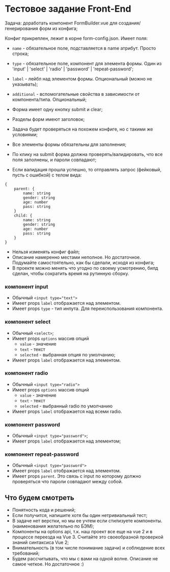 # Тестовое задание Front-End

Задача: доработать компонент FormBuilder.vue для создания/генерирования форм из конфига;


Конфиг прикреплен, лежит в корне form-config.json. Имеет поля:
- `name` - обязательное поле, подставляется в name атрибут. Просто строка;
- `type` - обязательное поле, компонент для элемента формы. Один из 'input' | 'select' | 'radio' | 'password' | 'repeat-password';
- `label` - лейбл над элементом формы. Опциональный (можно не указывать);
- `additional` - вспомогательные свойства в зависимости от компонента/типа. Опциональный;

- Форма имеет одну кнопку submit и clear;
- Разделы форм имеют заголовок;
- Задача будет проверяться на похожем конфиге, но с такими же условиями;
- Все элементы формы обязательны для заполнения;
- По клику на submit форма должна проверять/валидировать, что все поля заполнены, и пароли совпадают; 
- Если валидация прошла успешно, то отправлять запрос (фейковый, пусть с ошибкой) с телом вида:
```
{
    parent: {
        name: string
        gender: string
        age: number
        pass: string
    }
    child: {
        name: string
        gender: string
        age: number
        pass: string
    }
}
```
- Нельзя изменять конфиг файл;
- Описание намеренно местами неполное. Но достаточное. Подумайте самостоятельно, как бы сделали, исходя из конфига;
- В проекте можно менять что угодно по своему усмотрению, билд сделан, чтобы сократить время на рутинную сборку.

### компонент input
- Обычный `<input type="text">`
- Имеет props `label` отображается над элементом.
- Имеет props `type` - тип инпута. Для переиспользования компонента.

### компонент select
- Обычный `<select>`;
- Имеет props `options` массив опций
    - `value` - значение
    - `text` - текст
    - `selected` - выбранная опция по умолчанию;
- Имеет props `label` отображается над элементом.

### компонент radio
- Обычный `<input type="radio">`
- Имеет props `options` массив опций
    - `value` - значение
    - `text` - текст
    - `selected` - выбранный radio по умолчанию
- Имеет props `label` отображается над всеми radio.

### компонент password
- Обычный `<input type="password">`;
- Имеет props `label` отображается над элементом;

### компонент repeat-password
- Обычный `<input type="password">`
- Имеет props `label` отображается над элементом.
- Имеет props `parent`. Это связь с input по которому должно проверяться что пароли совпадают между собой.

## Что будем смотреть
- Понятность кода и решений;
- Если получится, напишите хотя бы один нетривиальный тест;
- В задаче нет верстки, но мы ее учтем если стилизуете компоненты. (наименования желательно по БЭМ);
- Компоненты на options api, т.к. наш проект все еще на vue 2 и в процессе переезда на Vue 3. Считайте это своеобразной проверкой знаний синтаксиса Vue 2;
- Внимательность (в том числе понимание задачи) и соблюдение всех требований;
- Будем рассчитывать, что мы с вами на одной волне. Описание не самое четкое. Но достаточное :)
